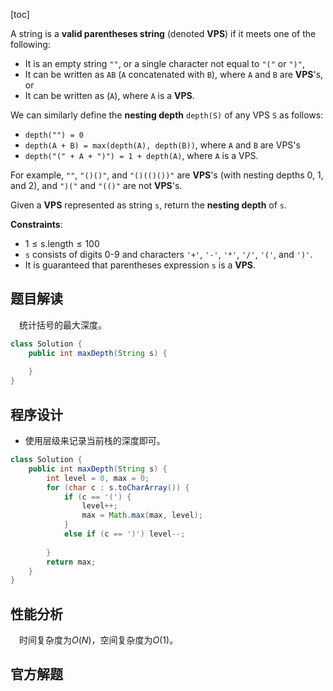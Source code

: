 [toc]

A string is a **valid parentheses string** (denoted **VPS**) if it meets one of the following:

* It is an empty string `""`, or a single character not equal to `"("` or `")"`,
* It can be written as `AB` (`A` concatenated with `B`), where `A` and `B` are **VPS**'s, or
* It can be written as (`A`), where `A` is a **VPS**.

We can similarly define the **nesting depth** `depth(S)` of any VPS `S` as follows:

* `depth("") = 0`
* `depth(A + B) = max(depth(A), depth(B))`, where `A` and `B` are VPS's
* `depth("(" + A + ")") = 1 + depth(A)`, where `A` is a VPS.

For example, `""`, `"()()"`, and `"()(()())"` are **VPS**'s (with nesting depths 0, 1, and 2), and `")("` and `"(()"` are not **VPS**'s.

Given a **VPS** represented as string `s`, return the **nesting depth** of `s`.

 

**Constraints**:

* $1 \le \text{s.length} \le 100$
* `s` consists of digits 0-9 and characters `'+'`, `'-'`, `'*'`, `'/'`, `'('`, and `')'`.
* It is guaranteed that parentheses expression `s` is a **VPS**.



## 题目解读

&emsp;统计括号的最大深度。

```java
class Solution {
    public int maxDepth(String s) {
        
    }
}
```

## 程序设计

* 使用层级来记录当前栈的深度即可。

```java
class Solution {
    public int maxDepth(String s) {
        int level = 0, max = 0;
        for (char c : s.toCharArray()) {
            if (c == '(') {
                level++;
                max = Math.max(max, level);
            }
            else if (c == ')') level--;
            
        }
        return max;
    }
}
```

## 性能分析

&emsp;时间复杂度为$O(N)$，空间复杂度为$O(1)$。



## 官方解题

&emsp;
